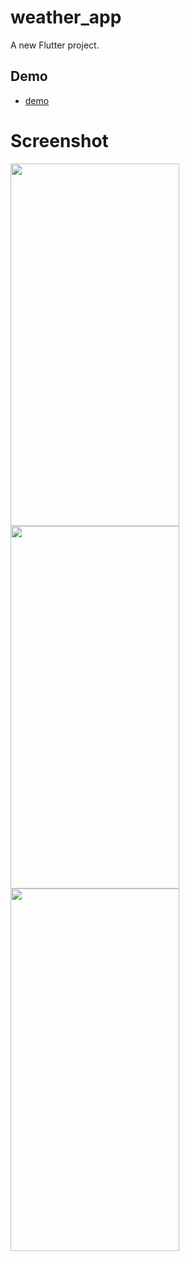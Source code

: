 # weather_app

A new Flutter project.

## Demo
- [demo](https://moh-weatherapp.netlify.app/)

# Screenshot 

<img src="https://github.com/MohammadAliOmari/test/assets/123997624/1b3c23d6-f6a5-46ab-b7e5-48e3eebc4691" width="270" height="580"> <img src="https://github.com/MohammadAliOmari/test/assets/123997624/b993a78c-c0fc-4b5b-969d-0589ea03ba15" width="270" height="580">
<img src="https://github.com/MohammadAliOmari/test/assets/123997624/0b0987d5-ba01-4368-b42d-cb65163d3fca" width="270" height="580">
